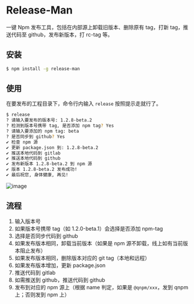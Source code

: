 # Release-Man

一键 Npm 发布工具，包括在内部源上卸载旧版本、删除原有 tag，打新 tag，推送代码至 github，发布新版本，打 rc-tag 等。

## 安装

```bash
$ npm install -g release-man
```

## 使用

在要发布的工程目录下，命令行内输入 `release` 按照提示走就行了。

```bash
$ release
? 请输入要发布的版本号: 1.2.8-beta.2
? 检测到版本号携带 tag, 是否添加 npm tag? Yes
? 请输入要添加的 npm tag: beta
? 是否同步到 github? Yes
✔ 检查 npm 源
✔ 更新 package.json 到: 1.2.8-beta.2
✔ 推送本地代码到 gitlab
✔ 推送本地代码到 github
✔ 发布新版本 1.2.8-beta.2 到 npm 源
✔ 版本 1.2.8-beta.2 发布成功!
✔ 最后祝您, 身体健康, 再见!
```

![image](http://ww4.sinaimg.cn/large/7921624bgw1fb586xnb61g20ec0awhdt.gif)

## 流程

1. 输入版本号
2. 如果版本号携带 tag（如 1.2.0-beta.1）会选择是否添加 npm-tag
3. 选择是否同步代码到 github
4. 如果发布版本相同，卸载当前版本（如果是 npm 源不卸载，线上如有当前版本阻止发布）
5. 如果发布版本相同，删除版本对应的 git tag（本地和远程）
6. 如果发布版本增加，更新 package.json
7. 推送代码到 gitlab
8. 如需推送到 github，推送代码到 github
9. 发布到对应的 npm 源上（根据 name 判定，如果是 `@qnpm/xxx`，发到 qnpm 上；否则发到 npm 上）